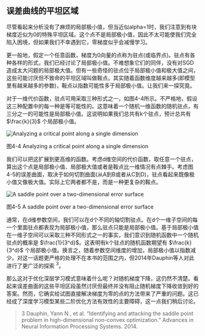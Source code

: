 ## 误差曲线的平坦区域
尽管看起来分析没有了麻烦的局部极小值，但当近似alpha=1时，我们注意到有块梯度近似为0的特殊平坦区域。这个点不是局部极小值，因此不太可能使我们完全陷入困境，但如果我们不幸遇到它，零梯度似乎会减慢学习。

更一般地，假定一个任意函数，梯度为0向量的点称为驻点(或临界点)。驻点有各种各样的形式，我们已经讨论了局部极小值。不难想象它们的同伴，没有对SGD造成太大问题的局部极大值。但有一些奇怪的驻点位于局部极小值和极大值之间，这些可能讨厌但不致命的平坦区域叫做鞍点。其实随着函数维度越来越多(即模型里有越来越多的参数)，鞍点以指数可能性多于局部极小值。让我们来一探究竟。

对于一维代价函数，驻点可用采取三种形式之一，如图4-4所示。不严格地，假设这三种配置中的每一种是等可能性的。这意味着一个随机一维函数的随机驻点，有三分之一的可能性是局部极小值。这说明如果我们总共有k个驻点，预计总共有 $\frac{k}{3}$ 个局部极小值。

![Analyzing a critical point along a single dimension](https://github.com/lucasbyAI/Fundamental_of_Deep_Learning_ZH/blob/master/images_folder/Fig4-4.png?raw=true)

图4-4 Analyzing a critical point along a single dimension

我们可以把这扩展到更高维的函数。考虑d维空间的代价函数，取任意一个驻点，算出这个点是局部极小值、局部极大值或者是鞍点比一维情况有点棘手。考虑图4-5的误差曲面，取决于如何切割曲面(从A到B或者从C到D)，驻点看起来既像极小值又像极大值。实际上它两者都不是，而是一种更复杂的鞍点。

![A saddle point over a two-dimensional error surface](https://github.com/lucasbyAI/Fundamental_of_Deep_Learning_ZH/blob/master/images_folder/Fig4-5.png?raw=true)

图4-5 A saddle point over a two-dimensional error surface

通常，在d维参数空间，我们可以在d个不同的轴切割驻点。在d个一维子空间的每一个里面驻点都表现为局部极小值，那么驻点只能是局部极小值。基于局部极小值在一维子空间可以采取三种不同形式之一的事实，我们意识到随机函数中一个随机驻点的概率是 $\frac{1}{3^d}$。这表明有k个驻点的随机函数期望有 $\frac{k}{3^d}$ 个局部极小值。换言之，随着参数空间维度的增加，局部极小值以指数减少。对这一话题更严格的处理不在本书的范围之内，但2014年Dauphin等人对此进行了更广泛的探索 $^{3}$。

那么这对于优化深层学习模式意味着什么呢？对随机梯度下降，这仍然不清楚。看起来误差曲面的这些平坦区段虽然讨厌但最终并没有阻止随机梯度下降收敛到好的答案。然而，它确实给试图直接解决梯度为零的点的方法带来了严重的问题。这已经成了深度学习模型某些二阶优化方法有效性的主要障碍，这一点我们稍后讨论。

> 3 Dauphin, Yann N., et al. “Identifying and attacking the saddle point problem in high-dimensional non-convex optimization.” Advances in Neural Information Processing Systems. 2014.
